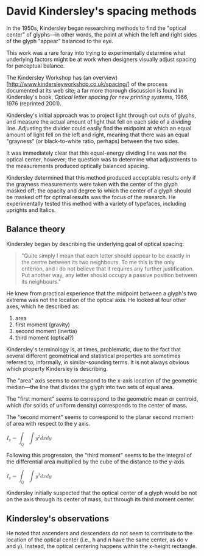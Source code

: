 David Kindersley's spacing methods
==================================

In the 1950s, Kindersley began researching methods to find the
"optical center" of glyphs&mdash;in other words, the point at which
the left and right sides of the glyph "appear" balanced to the eye.

This work was a rare foray into trying to experimentally determine
what underlying factors might be at work when designers visually
adjust spacing for perceptual balance.

The Kindersley Workshop has (an
overview)[http://www.kindersleyworkshop.co.uk/spacing/] of the process
documented at its web site; a far more thorough discussion is found in
Kindersley's book, <cite>Optical letter spacing for new printing
systems</cite>, 1966, 1976 (reprinted 2001).

Kindersley's initial approach was to project light through cut outs of
glyphs, and measure the actual amount of light that fell on each side
of a dividing line.  Adjusting the divider could easily find the
midpoint at which an equal amount of light fell on the left and right,
meaning that there was an equal "grayness" (or black-to-white ratio,
perhaps) between the two sides.

It was immediately clear that this equal-energy dividing line was
*not* the optical center, however; the question was to determine what
adjustments to the measurements produced optically balanced spacing.

Kindersley determined that this method produced acceptable results
only if the grayness measurements were taken with the center of the
glyph masked off; the opacity and degree to which the center of a
glyph should be masked off for optimal results was the focus of the
research.  He experimentally tested this method with a variety of
typefaces, including uprights and Italics.


Balance theory
--------------

Kindersley began by describing the underlying goal of optical spacing:

<blockquote>
"Quite simply I mean that each letter should appear to be exactly in
the centre between its two neighbours. To me this is the only
criterion, and I do not believe that it requires any further
justification. Put another way, any letter should occupy a passive
position between its neighbours."
</blockquote>

He knew from practical experience that the midpoint between
a glyph's two extrema was not the location of the optical axis.  He
looked at four other axes, which he described as:

1. area
2. first moment (gravity)
3. second moment (inertia)
4. third moment (optical?)

Kindersley's terminology is, at times, problematic, due to the fact
that several different geometrical and statistical properties are
sometimes referred to, informally, in similar-sounding terms.  It is not
always obvious which property Kindersley is describing.

The "area" axis seems to
correspond to the x-axis location of the geometric median&mdash;the line
that divides the glyph into two sets of equal area.

The "first moment" seems to correspond to the geometric mean or
centroid, which (for solids of uniform density) corresponds to the
center of mass.  

The "second moment" seems to correspond to the planar second moment of
area with respect to the y axis.

<math xmlns="http://www.w3.org/1998/Math/MathML"> <mstyle displaystyle="true"> <msub> <mi>I</mi> <mi>y</mi> </msub> <mo>=</mo> <msub> <mo>&#x222B;</mo> <mi>Q</mi> </msub> <mo>&#x222B;</mo> <msup> <mi>y</mi> <mn>2</mn> </msup> <mrow> <mi>d</mi> <mi>x</mi> </mrow> <mrow> <mi>d</mi> <mi>y</mi> </mrow> </mstyle> </math>


Following this progression, the "third moment" seems to be the
integral of the differential area multiplied by the cube of the
distance to the y-axis.

<math xmlns="http://www.w3.org/1998/Math/MathML"> <mstyle displaystyle="true"> <msub> <mi>I</mi> <mi>y</mi> </msub> <mo>=</mo> <msub> <mo>&#x222B;</mo> <mi>Q</mi> </msub> <mo>&#x222B;</mo> <msup> <mi>y</mi> <mn>3</mn> </msup> <mrow> <mi>d</mi> <mi>x</mi> </mrow> <mrow> <mi>d</mi> <mi>y</mi> </mrow> </mstyle> </math>

Kindersley initially suspected that the optical center of a glyph
would be not on the axis through its center of mass, but through its
third moment center.




Kindersley's observations
-------------------------

He noted that ascenders and descenders do not seem to contribute to the
location of the optical center (i.e., h and n have the same center, as
do v and y).  Instead, the optical centering happens within the
x-height rectangle. 
